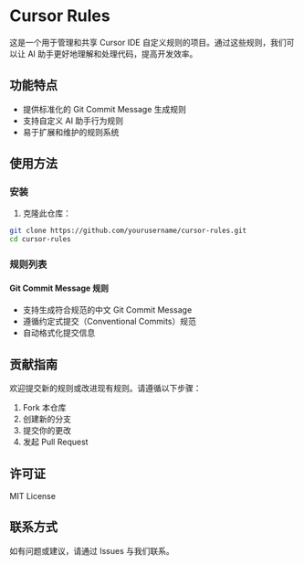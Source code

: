# Cursor Rules

这是一个用于管理和共享 Cursor IDE 自定义规则的项目。通过这些规则，我们可以让 AI 助手更好地理解和处理代码，提高开发效率。

## 功能特点

- 提供标准化的 Git Commit Message 生成规则
- 支持自定义 AI 助手行为规则
- 易于扩展和维护的规则系统

## 使用方法

### 安装

1. 克隆此仓库：
```bash
git clone https://github.com/yourusername/cursor-rules.git
cd cursor-rules
```

### 规则列表

#### Git Commit Message 规则
- 支持生成符合规范的中文 Git Commit Message
- 遵循约定式提交（Conventional Commits）规范
- 自动格式化提交信息

## 贡献指南

欢迎提交新的规则或改进现有规则。请遵循以下步骤：

1. Fork 本仓库
2. 创建新的分支
3. 提交你的更改
4. 发起 Pull Request

## 许可证

MIT License

## 联系方式

如有问题或建议，请通过 Issues 与我们联系。
